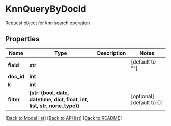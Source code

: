 # KnnQueryByDocId

Request object for knn search operation
## Properties
Name | Type | Description | Notes
------------ | ------------- | ------------- | -------------
**field** | **str** |  | [default to ""]
**doc_id** | **int** |  | 
**k** | **int** |  | 
**filter** | **{str: (bool, date, datetime, dict, float, int, list, str, none_type)}** |  | [optional] [default to {}]


[[Back to Model list]](../README.md#documentation-for-models) [[Back to API list]](../README.md#documentation-for-api-endpoints) [[Back to README]](../README.md)


